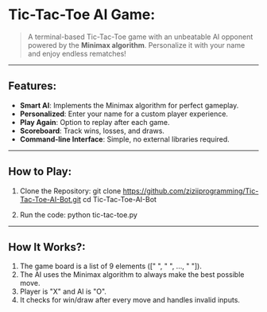 # Tic-Tac-Toe AI Game:

> A terminal-based Tic-Tac-Toe game with an unbeatable AI opponent powered by the **Minimax algorithm**. Personalize it with your name and enjoy endless rematches!

---

## Features:

- **Smart AI**: Implements the Minimax algorithm for perfect gameplay.
- **Personalized**: Enter your name for a custom player experience.
- **Play Again**: Option to replay after each game.
- **Scoreboard**: Track wins, losses, and draws.
- **Command-line Interface**: Simple, no external libraries required.

---

##  How to Play:

1. Clone the Repository:
git clone https://github.com/ziziiprogramming/Tic-Tac-Toe-AI-Bot.git
cd Tic-Tac-Toe-AI-Bot

2. Run the code:
python tic-tac-toe.py
---

## How It Works?:

1. The game board is a list of 9 elements ([" ", " ", ..., " "]).
2. The AI uses the Minimax algorithm to always make the best possible move.
3. Player is "X" and AI is "O".
4. It checks for win/draw after every move and handles invalid inputs.
